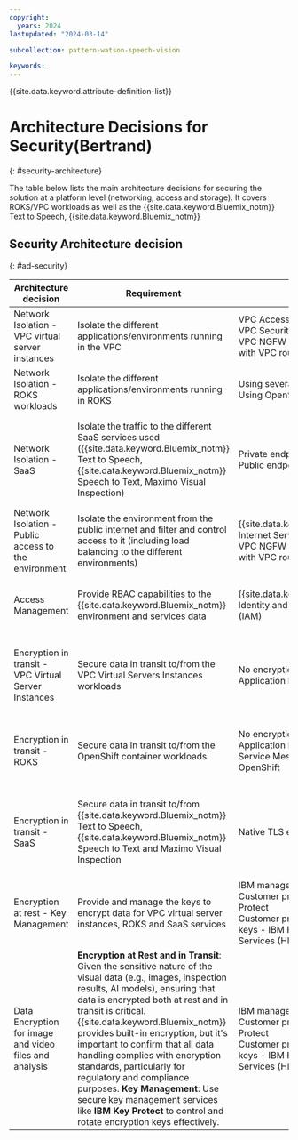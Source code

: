 ```yaml
---
copyright:
  years: 2024
lastupdated: "2024-03-14"

subcollection: pattern-watson-speech-vision

keywords:
---
```


{{site.data.keyword.attribute-definition-list}}

# Architecture Decisions for Security(Bertrand)

{: \#security-architecture}

The table below lists the main architecture decisions for securing the solution at a platform level (networking, access and storage). It covers ROKS/VPC workloads as well as the {{site.data.keyword.Bluemix_notm}} Text to Speech, {{site.data.keyword.Bluemix_notm}}

## Security Architecture decision

{: \#ad-security}

| Architecture decision                                  | Requirement                                                                                                                                                                                                                                                                                                                                                                                                                                                                                                                           | Options                                                                                                                                                  | Decision                                                             | Rationale                                                                                                                                                                                                                                    |
|--------------------------------------------------------|---------------------------------------------------------------------------------------------------------------------------------------------------------------------------------------------------------------------------------------------------------------------------------------------------------------------------------------------------------------------------------------------------------------------------------------------------------------------------------------------------------------------------------------|----------------------------------------------------------------------------------------------------------------------------------------------------------|----------------------------------------------------------------------|----------------------------------------------------------------------------------------------------------------------------------------------------------------------------------------------------------------------------------------------|
| Network Isolation - VPC virtual server instances       | Isolate the different applications/environments running in the VPC                                                                                                                                                                                                                                                                                                                                                                                                                                                                    | VPC Access Control Lists (ACLs) <br> VPC Security Groups <br> VPC NGFW appliance combined with VPC routing tables                                     | VPC Access Control Lists (ACLs) <br> and <br> VPC Security Groups | Native VPC capabilities, simpler to implement and no specific skills required                                                                                                                                                                |
| Network Isolation - ROKS workloads                     | Isolate the different applications/environments running in ROKS                                                                                                                                                                                                                                                                                                                                                                                                                                                                       | Using several OpenShift clusters <br> Using OpenShift network policies                                                                                  | Using OpenShift network policies                                     | Native OpenShift capability, lower infrastructure footprint and cost                                                                                                                                                                         |
| Network Isolation - SaaS                               | Isolate the traffic to the different SaaS services used ({{site.data.keyword.Bluemix_notm}} Text to Speech, {{site.data.keyword.Bluemix_notm}} Speech to Text, Maximo Visual Inspection)                                                                                                                                                                                                                                                                                                                                                                                                | Private endpoint (VPE) <br> Public endpoint                                                                                                             | Private endpoint (VPE)                                               | SaaS services are by definition (in most cases) multitenant and accessed through the same target, however using a VPC private endpoint at least ensures that the path remains private thus increasing the security and avoiding egress costs |
| Network Isolation - Public access to the environment   | Isolate the environment from the public internet and filter and control access to it (including load balancing to the different environments)                                                                                                                                                                                                                                                                                                                                                                                         | {{site.data.keyword.Bluemix_notm}} Internet Services (CIS) <br> VPC NGFW appliance combined with VPC routing tables                                                              | {{site.data.keyword.Bluemix_notm}} Internet Services (CIS)                                    | As a service offering, easier to implement and with better scalability                                                                                                                                                                       |
| Access Management                                      | Provide RBAC capabilities to the {{site.data.keyword.Bluemix_notm}} environment and services data                                                                                                                                                                                                                                                                                                                                                                                                                                                              | {{site.data.keyword.Bluemix_notm}} Identity and Access Management (IAM)                                                                                                           | {{site.data.keyword.Bluemix_notm}} Identity and Access Management (IAM)                       | Built-in {{site.data.keyword.Bluemix_notm}} capability, supported by all {{site.data.keyword.Bluemix_notm}} services                                                                                                                                                                           |
| Encryption in transit - VPC Virtual Server Instances   | Secure data in transit to/from the VPC Virtual Servers Instances workloads                                                                                                                                                                                                                                                                                                                                                                                                                                                            | No encryption <br> Application level encryption                                                                                                         | Application level encryption                                         | Only way to implement encryption in transit for application running on a VPC virtual server instance, if the application is not publicly exposed, no encryption might be acceptable but this depends on the exact customer's requirements    |
| Encryption in transit - ROKS                           | Secure data in transit to/from the OpenShift container workloads                                                                                                                                                                                                                                                                                                                                                                                                                                                                      | No encryption <br> Application level encryption <br> Service Mesh for Red Hat OpenShift                                                               | Application level encryption                                         | Lower infrastructure footprint and simpler Openshift cluster design and management, same approach needed to secure VPC virtual server instances communications in any case                                                                   |
| Encryption in transit - SaaS                           | Secure data in transit to/from {{site.data.keyword.Bluemix_notm}} Text to Speech, {{site.data.keyword.Bluemix_notm}} Speech to Text and Maximo Visual Inspection                                                                                                                                                                                                                                                                                                                                                                                                                        | Native TLS encryption                                                                                                                                    | Native TLS encryption                                                | Text to Speech, {{site.data.keyword.Bluemix_notm}} Speech to Text are exposed via HTTP and WebSocket interfaces and natively support TLS 1.2. Maximo Visual Inspection is exposed via REST APIs which also support TLS natively.                                      |
| Encryption at rest - Key Management                    | Provide and manage the keys to encrypt data for VPC virtual server instances, ROKS and SaaS services                                                                                                                                                                                                                                                                                                                                                                                                                                  | IBM managed keys <br> Customer provided keys - IBM Key Protect <br> Customer provided and controlled keys - IBM Hyper Protect Crypto Services (HPCS)  | IBM managed keys                                                     | Native solution, compatible with all {{site.data.keyword.Bluemix_notm}} services. However this is dependent on the exact customer's requirements in terms of control over the encryption keys                                                                         |
| Data Encryption for image and video files and analysis | **Encryption at Rest and in Transit**: Given the sensitive nature of the visual data (e.g., images, inspection results, AI models), ensuring that data is encrypted both at rest and in transit is critical. {{site.data.keyword.Bluemix_notm}} provides built-in encryption, but it's important to confirm that all data handling complies with encryption standards, particularly for regulatory and compliance purposes. **Key Management**: Use secure key management services like **IBM Key Protect** to control and rotate encryption keys effectively. | IBM managed keys <br> Customer provided keys - IBM Key Protect <br> Customer provided and controlled keys - IBM Hyper Protect Crypto Services (HPCS). | IBM managed keys for images and video shared for Maximo              | Native solution, compatible with all {{site.data.keyword.Bluemix_notm}} services. However this is dependent on the exact customer's requirements in terms of control over the encryption keys                                                                         |
